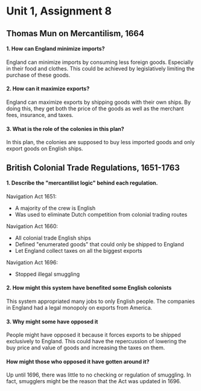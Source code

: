 # Unit 1, Assignment 8

## Thomas Mun on Mercantilism, 1664

#### 1. How can England minimize imports?
England can minimize imports by consuming less foreign goods. Especially in their food and clothes. This could be achieved by legislatively limiting the purchase of these goods.

#### 2. How can it maximize exports?
England can maximize exports by shipping goods with their own ships. By doing this, they get both the price of the goods as well as the merchant fees, insurance, and taxes.

#### 3. What is the role of the colonies in this plan?
In this plan, the colonies are supposed to buy less imported goods and only export goods on English ships.

## British Colonial Trade Regulations, 1651-1763

#### 1. Describe the "mercantilist logic" behind each regulation.
Navigation Act 1651:
- A majority of the crew is English
- Was used to eliminate Dutch competition from colonial trading routes

Navigation Act 1660:
- All colonial trade English ships
- Defined "enumerated goods" that could only be shipped to England
- Let England collect taxes on all the biggest exports

Navigation Act 1696:
- Stopped illegal smuggling

#### 2. How might this system have benefited some English colonists
This system appropriated many jobs to only English people. The companies in England had a legal monopoly on exports from America.

#### 3. Why might some have opposed it
People might have opposed it because it forces exports to be shipped exclusively to England. This could have the repercussion of lowering the buy price and value of goods and increasing the taxes on them.

#### How might those who opposed it have gotten around it?
Up until 1696, there was little to no checking or regulation of smuggling. In fact, smugglers might be the reason that the Act was updated in 1696.
